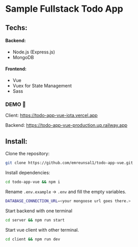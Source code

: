 # Sample Fullstack Todo App

## Techs:

#### Backend:

- Node.js (Express.js)
- MongoDB

#### Frontend:

- Vue
- Vuex for State Management
- Sass

### DEMO 🔴

Client: https://todo-app-vue-iota.vercel.app

Backend: https://todo-app-vue-production.up.railway.app

## Install:

Clone the repository:

```bash
git clone https://github.com/emreunsal1/todo-app-vue.git
```

Install dependencies:

```bash
cd todo-app-vue && npm i
```

Rename `.env.example` -> `.env` and fill the empty variables.

```bash
DATABASE_CONNECTION_URL=<your mongoose url goes there.>
```

Start backend with one terminal

```bash
cd server && npm run start
```

Start vue client with other terminal.

```bash
cd client && npm run dev
```
